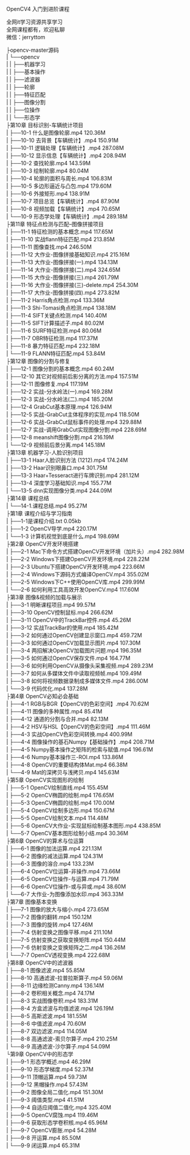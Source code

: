 OpenCV4 入门到进阶课程

全网it学习资源共享学习<br>全网课程都有，欢迎私聊<br>微信：jerryttom<br>

├opencv-master源码<br> | └──opencv<br> | | ├──机器学习<br> | | ├──基本操作<br> | | ├──滤波器<br> | | ├──轮廓<br> | | ├──特征匹配<br> | | ├──图像分割<br> | | ├──位操作<br> | | └──形态学<br> ├第10章 目标识别-车辆统计项目<br> | ├──10-1 什么是图像轮廓.mp4 120.36M<br> | ├──10-10 去背景【车辆统计】.mp4 150.91M<br> | ├──10-11 逻辑处理【车辆统计】.mp4 287.08M<br> | ├──10-12 显示信息【车辆统计】.mp4 208.94M<br> | ├──10-2 查找轮廓.mp4 143.59M<br> | ├──10-3 绘制轮廓.mp4 80.04M<br> | ├──10-4 轮廓的面积与周长.mp4 106.83M<br> | ├──10-5 多边形逼近与凸包.mp4 179.60M<br> | ├──10-6 外接矩形.mp4 138.91M<br> | ├──10-7 项目总览【车辆统计】.mp4 87.90M<br> | ├──10-8 视频加载【车辆统计】.mp4 70.65M<br> | └──10-9 形态学处理【车辆统计】.mp4 289.18M<br> ├第11章 特征点检测与匹配–图像拼接项目<br> | ├──11-1 特征检测的基本概念.mp4 117.65M<br> | ├──11-10 实战flann特征匹配.mp4 213.85M<br> | ├──11-11 图像查找.mp4 246.50M<br> | ├──11-12 大作业-图像拼接基础知识.mp4 215.16M<br> | ├──11-13 大作业-图像拼接(一).mp4 134.13M<br> | ├──11-14 大作业-图像拼接(二).mp4 324.65M<br> | ├──11-15 大作业-图像拼接(三).mp4 261.79M<br> | ├──11-16 大作业-图像拼接(三)-delete.mp4 254.30M<br> | ├──11-17 大作业-图像拼接(四).mp4 273.82M<br> | ├──11-2 Harris角点检测.mp4 133.36M<br> | ├──11-3 Shi-Tomasi角点检测.mp4 138.18M<br> | ├──11-4 SIFT关键点检测.mp4 140.40M<br> | ├──11-5 SIFT计算描述子.mp4 80.02M<br> | ├──11-6 SURF特征检测.mp4 80.06M<br> | ├──11-7 OBR特征检测.mp4 117.37M<br> | ├──11-8 暴力特征匹配.mp4 232.18M<br> | └──11-9 FLANN特征匹配.mp4 53.84M<br> ├第12章 图像的分割与修复<br> | ├──12-1 图像分割的基本概念.mp4 60.24M<br> | ├──12-10 其它对视频前后影分离的方法.mp4 157.51M<br> | ├──12-11 图像修复.mp4 117.19M<br> | ├──12-2 实战-分水岭法(一).mp4 169.28M<br> | ├──12-3 实战-分水岭法(二).mp4 185.20M<br> | ├──12-4 GrabCut基本原理.mp4 126.94M<br> | ├──12-5 实战-GrabCut主体程序的实现.mp4 118.50M<br> | ├──12-6 实战-GrabCut鼠标事件的处理.mp4 329.88M<br> | ├──12-7 实战-调用GrabCut实现图像分割.mp4 228.69M<br> | ├──12-8 meanshift图像分割.mp4 216.19M<br> | └──12-9 视频前后景分离.mp4 145.18M<br> ├第13章 机器学习-人脸识别项目<br> | ├──13-1 Haar人脸识别方法 (1212).mp4 174.24M<br> | ├──13-2 Haar识别眼鼻口.mp4 301.75M<br> | ├──13-3 Haar+Tesseract进行车牌识别.mp4 281.12M<br> | ├──13-4 深度学习基础知识.mp4 155.77M<br> | └──13-5 dnn实现图像分类.mp4 244.09M<br> ├第14章 课程总结<br> | └──14-1.课程总结.mp4 95.27M<br> ├第1章 课程介绍与学习指南<br> | ├──1-1是课程介绍.txt 0.05kb<br> | ├──1-2 OpenCV导学.mp4 220.17M<br> | └──1-3 计算机视觉到底是什么.mp4 198.69M<br> ├第2章 OpenCV开发环境搭建<br> | ├──2-1 Mac下命令方式搭建OpenCV开发环境（加片头）.mp4 282.98M<br> | ├──2-2 Windows下搭建OpenCV开发环境.mp4 228.22M<br> | ├──2-3 Ubuntu下搭建OpenCV开发环境.mp4 223.66M<br> | ├──2-4 Windows下源码方式编译OpenCV.mp4 355.02M<br> | ├──2-5 Windows下C++使用OpenCV库.mp4 299.99M<br> | └──2-6 如何利用工具高效开发OpenCV.mp4 117.60M<br> ├第3章 图像&amp;视频的加载与展示<br> | ├──3-1 明晰课程项目.mp4 99.57M<br> | ├──3-10 OpenCV控制鼠标.mp4 266.62M<br> | ├──3-11 OpenCV中的TrackBar控件.mp4 45.26M<br> | ├──3-12 实战TrackBar的使用.mp4 185.42M<br> | ├──3-2 如何通过OpenCV创建显示窗口.mp4 459.72M<br> | ├──3-3 如何通过OpenCV加载显示图片.mp4 107.30M<br> | ├──3-4 两招解决OpenCV加载图片问题.mp4 196.35M<br> | ├──3-5 如何通过OpenCV保存文件.mp4 164.77M<br> | ├──3-6 如何利用OpenCV从摄像头采集视频.mp4 289.23M<br> | ├──3-7 如何从多媒体文件中读取视频帧.mp4 109.49M<br> | ├──3-8 如何将视频数据录制成多媒体文件.mp4 286.00M<br> | └──3-9 代码优化.mp4 137.28M<br> ├第4章 OpenCV必知必会基础<br> | ├──4-1 RGB与BGR【OpenCV的色彩空间】.mp4 70.62M<br> | ├──4-11 图像的多种属性.mp4 85.41M<br> | ├──4-12 通道的分割与合并.mp4 82.13M<br> | ├──4-2 HSV与HSL【OpenCV的色彩空间】.mp4 111.46M<br> | ├──4-3 实战OpenCV色彩空间转换.mp4 400.99M<br> | ├──4-4 图像操作的基石Numpy【基础操作】.mp4 208.71M<br> | ├──4-5 Numpy基本操作之矩阵的检索与赋值.mp4 196.61M<br> | ├──4-6 Numpy基本操作三-ROI.mp4 133.86M<br> | ├──4-8 OpenCV的重要结构体Mat.mp4 66.38M<br> | └──4-9 Mat的深拷贝与浅拷贝.mp4 145.63M<br> ├第5章 OpenCV实现图形的绘制<br> | ├──5-1 OpenCV绘制直线.mp4 155.45M<br> | ├──5-2 OpenCV椭圆的绘制.mp4 176.65M<br> | ├──5-3 OpenCV椭圆的绘制.mp4 170.00M<br> | ├──5-4 OpenCV绘制多边形.mp4 150.67M<br> | ├──5-5 OpenCV绘制文本.mp4 114.48M<br> | ├──5-6 OpenCV大作业-实现鼠标绘制基本图形.mp4 438.85M<br> | └──5-7 OpenCV基本图形绘制小结.mp4 30.36M<br> ├第6章 OpenCV的算术与位运算<br> | ├──6-1 图像的加法运算.mp4 221.13M<br> | ├──6-2 图像的减法运算.mp4 124.31M<br> | ├──6-3 图像的溶合.mp4 133.23M<br> | ├──6-4 OpenCV位运算-非操作.mp4 73.66M<br> | ├──6-5 OpenCV位操作-与运算.mp4 71.79M<br> | ├──6-6 OpenCV位操作-或与异或.mp4 38.60M<br> | └──6-7 大作业-为图像添加水印.mp4 363.33M<br> ├第7章 图像基本变换<br> | ├──7-1 图像的放大与缩小.mp4 273.65M<br> | ├──7-2 图像的翻转.mp4 150.12M<br> | ├──7-3 图像的旋转.mp4 127.46M<br> | ├──7-4 仿射变换之图像平移.mp4 211.10M<br> | ├──7-5 仿射变换之获取变换矩阵.mp4 150.44M<br> | ├──7-6 仿射变换之变换矩阵之二.mp4 136.26M<br> | └──7-7 OpenCV透视变换.mp4 222.68M<br> ├第8章 OpenCV中的滤波器<br> | ├──8-1 图像滤波.mp4 55.85M<br> | ├──8-10 高通滤波-拉普拉斯算子.mp4 59.06M<br> | ├──8-11 边缘检测Canny.mp4 136.14M<br> | ├──8-2 卷积相关概念.mp4 74.17M<br> | ├──8-3 实战图像卷积.mp4 183.31M<br> | ├──8-4 方盒滤波与均值滤波.mp4 126.19M<br> | ├──8-5 高斯滤波.mp4 181.55M<br> | ├──8-6 中值滤波.mp4 70.60M<br> | ├──8-7 双边滤波.mp4 114.05M<br> | ├──8-8 高通滤波-索贝尔算子.mp4 210.25M<br> | └──8-9 高通滤波-沙尔算子.mp4 54.09M<br> └第9章 OpenCV中的形态学<br> | ├──9-1 形态学概述.mp4 46.29M<br> | ├──9-10 形态学梯度.mp4 52.37M<br> | ├──9-11 顶帽运算.mp4 59.73M<br> | ├──9-12 黑帽操作.mp4 57.43M<br> | ├──9-2 图像全局二值化.mp4 151.30M<br> | ├──9-3 阈值类型.mp4 41.51M<br> | ├──9-4 自适应阈值二值化.mp4 325.40M<br> | ├──9-5 OpenCV腐蚀.mp4 119.46M<br> | ├──9-6 获取形态学卷积核.mp4 65.96M<br> | ├──9-7 OpenCV膨胀.mp4 54.28M<br> | ├──9-8 开运算.mp4 85.50M<br> | └──9-9 闭运算.mp4 65.31M